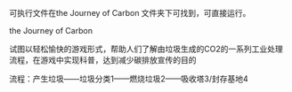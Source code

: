 可执行文件在the Journey of Carbon 文件夹下可找到，可直接运行。

the Journey of Carbon

试图以轻松愉快的游戏形式，帮助人们了解由垃圾生成的CO2的一系列工业处理流程，在游戏中实现科普，达到减少碳排放宣传的目的

流程：产生垃圾——垃圾分类1——燃烧垃圾2——吸收塔3/封存基地4